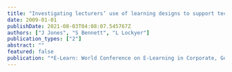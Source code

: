 ```yaml
---
title: "Investigating lecturers’ use of learning designs to support technology enhanced course design"
date: 2009-01-01
publishDate: 2021-08-03T04:08:07.545767Z
authors: ["J Jones", "S Bennett", "L Lockyer"]
publication_types: ["2"]
abstract: ""
featured: false
publication: "*E-Learn: World Conference on E-Learning in Corporate, Government, Healthcare …*"
---
```


